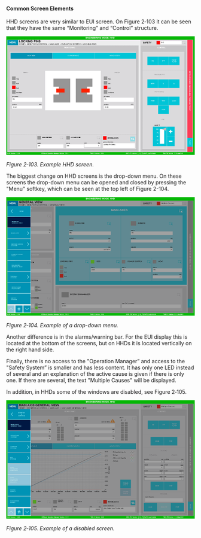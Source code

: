 #### Common Screen Elements

HHD screens are very similar to EUI screen. On Figure 2‑103 it can be seen that they have the same “Monitoring” and “Control” structure.

![](../Resources/media/image119.png)

*Figure 2‑103. Example HHD screen.*

The biggest change on HHD screens is the drop-down menu. On these screens the drop-down menu can be opened and closed by
pressing the "Menu" softkey, which can be seen at the top left of Figure 2-104.

![](../Resources/media/image120.png)

*Figure 2‑104. Example of a drop-down menu.*

Another difference is in the alarms/warning bar. For the EUI display this is located at the bottom of the screens, but on
HHDs it is located vertically on the right hand side.

Finally, there is no access to the "Operation Manager” and access to the "Safety System” is smaller and has less content.
It has only one LED instead of several and an explanation of the active cause is given if there is only one. If there are
several, the text "Multiple Causes" will be displayed.

In addition, in HHDs some of the windows are disabled, see Figure 2‑105.

![](../Resources/media/image121.png)

*Figure 2‑105. Example of a disabled screen.*
